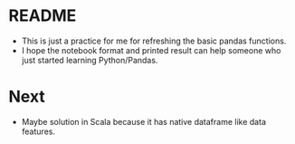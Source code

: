 # README
* This is just a practice for me for refreshing the basic pandas functions.
* I hope the notebook format and printed result can help someone who just started learning Python/Pandas.

# Next
* Maybe solution in Scala because it has native dataframe like data features.